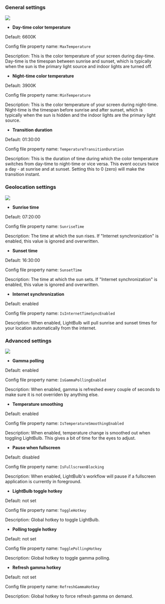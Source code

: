 ### General settings

![](http://tyrrrz.me/Projects/LightBulb/Images/1.png)

- **Day-time color temperature**

Default: 6600K

Config file property name: `MaxTemperature`

Description: This is the color temperature of your screen during day-time. Day-time is the timespan between sunrise and sunset, which is typically when the sun is the primary light source and indoor lights are turned off.

- **Night-time color temperature**

Default: 3900K

Config file property name: `MinTemperature`

Description: This is the color temperature of your screen during night-time. Night-time is the timespan before sunrise and after sunset, which is typically when the sun is hidden and the indoor lights are the primary light source.

- **Transition duration**

Default: 01:30:00

Config file property name: `TemperatureTransitionDuration`

Description: This is the duration of time during which the color temperature switches from day-time to night-time or vice versa. This event occurs twice a day - at sunrise and at sunset. Setting this to 0 (zero) will make the transition instant.

### Geolocation settings

![](http://tyrrrz.me/Projects/LightBulb/Images/2.png)

- **Sunrise time**

Default: 07:20:00

Config file property name: `SunriseTime`

Description: The time at which the sun rises. If "Internet synchronization" is enabled, this value is ignored and overwritten.

- **Sunset time**

Default: 16:30:00

Config file property name: `SunsetTime`

Description: The time at which the sun sets. If "Internet synchronization" is enabled, this value is ignored and overwritten.

- **Internet synchronization**

Default: enabled

Config file property name: `IsInternetTimeSyncEnabled`

Description: When enabled, LightBulb will pull sunrise and sunset times for your location automatically from the internet.

### Advanced settings

![](http://tyrrrz.me/Projects/LightBulb/Images/3.png)

- **Gamma polling**

Default: enabled

Config file property name: `IsGammaPollingEnabled`

Description: When enabled, gamma is refreshed every couple of seconds to make sure it is not overriden by anything else.

- **Temperature smoothing**

Default: enabled

Config file property name: `IsTemperatureSmoothingEnabled`

Description: When enabled, temperature change is smoothed out when toggling LightBulb. This gives a bit of time for the eyes to adjust.

- **Pause when fullscreen**

Default: disabled

Config file property name: `IsFullscreenBlocking`

Description: When enabled, LightBulb's workflow will pause if a fullscreen application is currently in foreground.

- **LightBulb toggle hotkey**

Default: not set

Config file property name: `ToggleHotkey`

Description: Global hotkey to toggle LightBulb.

- **Polling toggle hotkey**

Default: not set

Config file property name: `TogglePollingHotkey`

Description: Global hotkey to toggle gamma polling.

- **Refresh gamma hotkey**

Default: not set

Config file property name: `RefreshGammaHotkey`

Description: Global hotkey to force refresh gamma on demand.